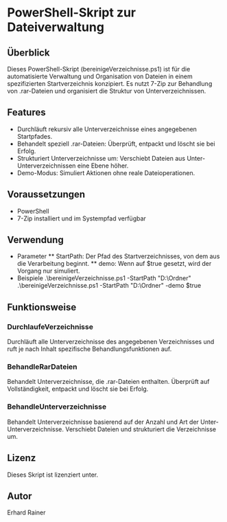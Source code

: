 # PowerShell-Skript zur Dateiverwaltung
## Überblick
Dieses PowerShell-Skript (bereinigeVerzeichnisse.ps1) ist für die automatisierte Verwaltung und Organisation von Dateien in einem spezifizierten Startverzeichnis konzipiert. Es nutzt 7-Zip zur Behandlung von .rar-Dateien und organisiert die Struktur von Unterverzeichnissen.

## Features
* Durchläuft rekursiv alle Unterverzeichnisse eines angegebenen Startpfades.
* Behandelt speziell .rar-Dateien: Überprüft, entpackt und löscht sie bei Erfolg.
* Strukturiert Unterverzeichnisse um: Verschiebt Dateien aus Unter-Unterverzeichnissen eine Ebene höher.
* Demo-Modus: Simuliert Aktionen ohne reale Dateioperationen.
## Voraussetzungen
* PowerShell
* 7-Zip installiert und im Systempfad verfügbar
## Verwendung
* Parameter
** StartPath: Der Pfad des Startverzeichnisses, von dem aus die Verarbeitung beginnt.
** demo: Wenn auf $true gesetzt, wird der Vorgang nur simuliert.
* Beispiele
.\bereinigeVerzeichnisse.ps1 -StartPath "D:\Ordner"
.\bereinigeVerzeichnisse.ps1 -StartPath "D:\Ordner" -demo $true

## Funktionsweise
### DurchlaufeVerzeichnisse
Durchläuft alle Unterverzeichnisse des angegebenen Verzeichnisses und ruft je nach Inhalt spezifische Behandlungsfunktionen auf.
### BehandleRarDateien
Behandelt Unterverzeichnisse, die .rar-Dateien enthalten. Überprüft auf Vollständigkeit, entpackt und löscht sie bei Erfolg.
### BehandleUnterverzeichnisse
Behandelt Unterverzeichnisse basierend auf der Anzahl und Art der Unter-Unterverzeichnisse. Verschiebt Dateien und strukturiert die Verzeichnisse um.

## Lizenz
Dieses Skript ist lizenziert unter.

## Autor
Erhard Rainer

